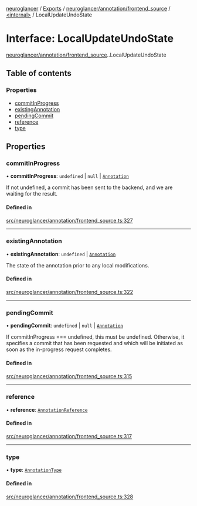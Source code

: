 [neuroglancer](../README.md) / [Exports](../modules.md) / [neuroglancer/annotation/frontend\_source](../modules/neuroglancer_annotation_frontend_source.md) / [<internal\>](../modules/neuroglancer_annotation_frontend_source._internal_.md) / LocalUpdateUndoState

# Interface: LocalUpdateUndoState

[neuroglancer/annotation/frontend_source](../modules/neuroglancer_annotation_frontend_source.md).[<internal>](../modules/neuroglancer_annotation_frontend_source._internal_.md).LocalUpdateUndoState

## Table of contents

### Properties

- [commitInProgress](neuroglancer_annotation_frontend_source._internal_.LocalUpdateUndoState.md#commitinprogress)
- [existingAnnotation](neuroglancer_annotation_frontend_source._internal_.LocalUpdateUndoState.md#existingannotation)
- [pendingCommit](neuroglancer_annotation_frontend_source._internal_.LocalUpdateUndoState.md#pendingcommit)
- [reference](neuroglancer_annotation_frontend_source._internal_.LocalUpdateUndoState.md#reference)
- [type](neuroglancer_annotation_frontend_source._internal_.LocalUpdateUndoState.md#type)

## Properties

### commitInProgress

• **commitInProgress**: `undefined` \| ``null`` \| [`Annotation`](../modules/neuroglancer_annotation.md#annotation)

If not undefined, a commit has been sent to the backend, and we are waiting for the result.

#### Defined in

[src/neuroglancer/annotation/frontend_source.ts:327](https://github.com/ActiveBrainAtlas2/neuroglancer/blob/91617476/src/neuroglancer/annotation/frontend_source.ts#L327)

___

### existingAnnotation

• **existingAnnotation**: `undefined` \| [`Annotation`](../modules/neuroglancer_annotation.md#annotation)

The state of the annotation prior to any local modifications.

#### Defined in

[src/neuroglancer/annotation/frontend_source.ts:322](https://github.com/ActiveBrainAtlas2/neuroglancer/blob/91617476/src/neuroglancer/annotation/frontend_source.ts#L322)

___

### pendingCommit

• **pendingCommit**: `undefined` \| ``null`` \| [`Annotation`](../modules/neuroglancer_annotation.md#annotation)

If commitInProgress === undefined, this must be undefined.  Otherwise, it specifies a commit
that has been requested and which will be initiated as soon as the in-progress request
completes.

#### Defined in

[src/neuroglancer/annotation/frontend_source.ts:315](https://github.com/ActiveBrainAtlas2/neuroglancer/blob/91617476/src/neuroglancer/annotation/frontend_source.ts#L315)

___

### reference

• **reference**: [`AnnotationReference`](../classes/neuroglancer_annotation.AnnotationReference.md)

#### Defined in

[src/neuroglancer/annotation/frontend_source.ts:317](https://github.com/ActiveBrainAtlas2/neuroglancer/blob/91617476/src/neuroglancer/annotation/frontend_source.ts#L317)

___

### type

• **type**: [`AnnotationType`](../enums/neuroglancer_annotation.AnnotationType.md)

#### Defined in

[src/neuroglancer/annotation/frontend_source.ts:328](https://github.com/ActiveBrainAtlas2/neuroglancer/blob/91617476/src/neuroglancer/annotation/frontend_source.ts#L328)

